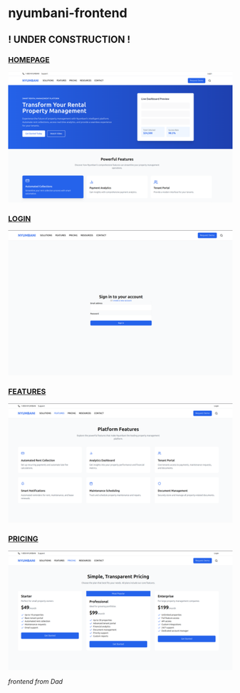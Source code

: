 # nyumbani-frontend

## ! UNDER CONSTRUCTION !

<u><h3>HOMEPAGE</h3></u>
![Homepage](dist/assets/kejani_page.png)

<u><h3>LOGIN</h3></u>
![Login](dist/assets/kejani_login.png)

<u><h3>FEATURES</h3></u>
![Features](dist/assets/kejani_features.png)

<u><h3>PRICING</h3></u>
![Pricing](dist/assets/kejani_pricing.png)


*frontend from Dad*
